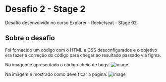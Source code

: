 # Desafio 2 - Stage 2
Desafio desenvolvido no curso Explorer - Rocketseat - Stage 02

## Sobre o desafio
Foi fornecido um código com o HTML e CSS desconfigurados e o objetivo era fazer a correção do código para chegar ao resultado passado via figma.

Na imagem é apresentado o código cheio de bugs:
![image](https://user-images.githubusercontent.com/124213040/216795732-b9e4630e-af6b-4226-88c3-9a4876324222.png)

Na imagem é mostrado como deve ficar a página: 
![image](https://user-images.githubusercontent.com/124213040/216795751-0c0003ad-d952-4cc6-8ee2-3093aeb7e27b.png)
